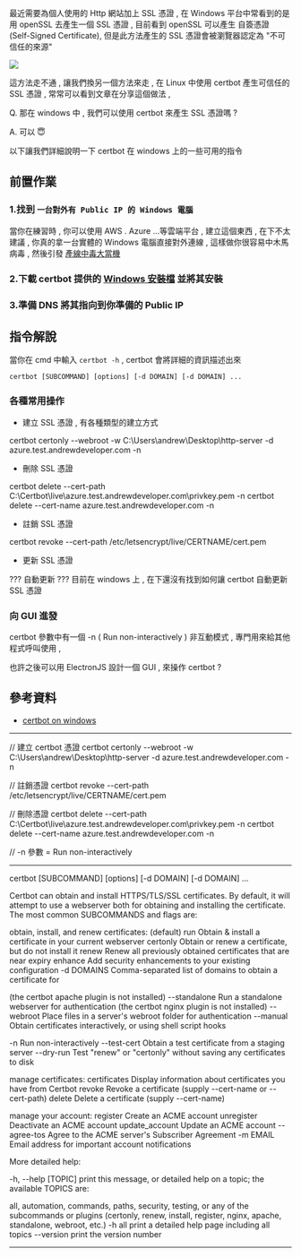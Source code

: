 最近需要為個人使用的 Http 網站加上 SSL 憑證 , 
在 Windows 平台中常看到的是用 openSSL 去產生一個 SSL 憑證 ,
目前看到 openSSL 可以產生 自簽憑證 (Self-Signed Certificate), 但是此方法產生的 SSL 憑證會被瀏覽器認定為 "不可信任的來源"

![](https://i.imgur.com/ZjDNokq.png)

這方法走不通 , 讓我們換另一個方法來走 , 在 Linux 中使用 certbot 產生可信任的 SSL 憑證 , 常常可以看到文章在分享這個做法 ,

Q. 那在 windows 中 , 我們可以使用 certbot 來產生 SSL 憑證嗎 ?

A. 可以 😇

以下讓我們詳細說明一下 certbot 在 windows 上的一些可用的指令

## 前置作業

### 1.找到 `一台對外有 Public IP 的 Windows 電腦`

當你在練習時 , 你可以使用 AWS . Azure ...等雲端平台 , 建立這個東西 , 在下不太建議 , 你真的拿一台實體的 Windows 電腦直接對外連線 , 這樣做你很容易中木馬病毒 , 然後引發 [產線中毒大當機](https://www.ithome.com.tw/news/125118)

### 2.下載 certbot 提供的 [Windows 安裝檔](https://dl.eff.org/certbot-beta-installer-win32.exe) 並將其安裝

### 3.準備 DNS 將其指向到你準備的 Public IP 

## 指令解說

當你在 cmd 中輸入 `certbot -h` , certbot 會將詳細的資訊描述出來 

```shell
certbot [SUBCOMMAND] [options] [-d DOMAIN] [-d DOMAIN] ...
```

### 各種常用操作

- 建立 SSL 憑證 , 有各種類型的建立方式

certbot certonly --webroot -w C:\Users\andrew\Desktop\http-server -d azure.test.andrewdeveloper.com -n

- 刪除 SSL 憑證

certbot delete --cert-path C:\Certbot\live\azure.test.andrewdeveloper.com\privkey.pem -n
certbot delete --cert-name azure.test.andrewdeveloper.com -n  

- 註銷 SSL 憑證

certbot revoke --cert-path /etc/letsencrypt/live/CERTNAME/cert.pem  

- 更新 SSL 憑證

??? 自動更新 ??? 目前在 windows 上 , 在下還沒有找到如何讓 certbot 自動更新 SSL 憑證

### 向 GUI 進發

certbot 參數中有一個 -n ( Run non-interactively ) 非互動模式 , 專門用來給其他程式呼叫使用 , 

也許之後可以用 ElectronJS 設計一個 GUI , 來操作 certbot ? 

## 參考資料

- [certbot on windows](https://certbot.eff.org/lets-encrypt/windows-nginx)

---

// 建立 certbot 憑證
certbot certonly --webroot -w C:\Users\andrew\Desktop\http-server -d azure.test.andrewdeveloper.com -n 

// 註銷憑證
certbot revoke --cert-path /etc/letsencrypt/live/CERTNAME/cert.pem

// 刪除憑證
certbot delete --cert-path C:\Certbot\live\azure.test.andrewdeveloper.com\privkey.pem -n
certbot delete --cert-name azure.test.andrewdeveloper.com -n

// -n 參數 = Run non-interactively

--------------------------------

certbot [SUBCOMMAND] [options] [-d DOMAIN] [-d DOMAIN] ...

Certbot can obtain and install HTTPS/TLS/SSL certificates.  By default,
it will attempt to use a webserver both for obtaining and installing the
certificate. The most common SUBCOMMANDS and flags are:

obtain, install, and renew certificates:
(default) run   Obtain & install a certificate in your current webserver
certonly        Obtain or renew a certificate, but do not install it
renew           Renew all previously obtained certificates that are near
expiry
enhance         Add security enhancements to your existing configuration
-d DOMAINS       Comma-separated list of domains to obtain a certificate for

(the certbot apache plugin is not installed)
--standalone      Run a standalone webserver for authentication
(the certbot nginx plugin is not installed)
--webroot         Place files in a server's webroot folder for authentication
--manual          Obtain certificates interactively, or using shell script
hooks

-n               Run non-interactively
--test-cert       Obtain a test certificate from a staging server
--dry-run         Test "renew" or "certonly" without saving any certificates
to disk

manage certificates:
certificates    Display information about certificates you have from Certbot
revoke          Revoke a certificate (supply --cert-name or --cert-path)
delete          Delete a certificate (supply --cert-name)

manage your account:
register        Create an ACME account
unregister      Deactivate an ACME account
update_account  Update an ACME account
--agree-tos       Agree to the ACME server's Subscriber Agreement
-m EMAIL         Email address for important account notifications

More detailed help:

-h, --help [TOPIC]    print this message, or detailed help on a topic;
the available TOPICS are:

all, automation, commands, paths, security, testing, or any of the
subcommands or plugins (certonly, renew, install, register, nginx,
apache, standalone, webroot, etc.)
-h all                print a detailed help page including all topics
--version             print the version number
- - - - - - - - - - - - - - - - - - - - - - - - - - - - - - - - - - - - - - - -
